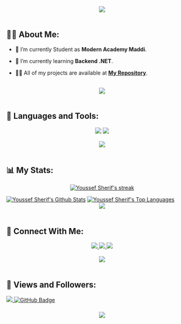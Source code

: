 
<div align="center">
    <img src="https://readme-typing-svg.herokuapp.com/?font=Righteous&size=35&center=true&vCenter=true&width=500&height=70&duration=4000&lines=Hi+There!+👋;+I'm+Youssef+Sherif!+😎;" />
</div>

<br>

## 🙋‍♂️ About Me:

- 🔭 I’m currently Student as **Modern Academy Maddi**.

- 🌱 I’m currently learning **Backend .NET**.

- 👨‍💻 All of my projects are available at **[My Repository](https://github.com/Youssef-Sheriff?page=1&tab=repositories)**.

<br>
<div align="center">
    <img src="https://user-images.githubusercontent.com/73097560/115834477-dbab4500-a447-11eb-908a-139a6edaec5c.gif" />
</div>
<br>

## 🚀 Languages and Tools:
<div align="center">
    <img src="https://skillicons.dev/icons?i=cs,cpp,java,python" />
    <img src="https://skillicons.dev/icons?i=github,clion,vscode,idea,rider" /><br>
</div>

<br>
<div align="center">
    <img src="https://user-images.githubusercontent.com/73097560/115834477-dbab4500-a447-11eb-908a-139a6edaec5c.gif" />
</div>
<br>

## 📊 My Stats:

<p align="center">
    <a href="https://github.com/Youssef-Sheriff/github-readme-streak-stats">
        <img title="🔥 Get streak stats for your profile at git.io/streak-stats" alt="Youssef Sherif's streak" src="https://github-readme-streak-stats.herokuapp.com/?user=Youssef-Sheriff&theme=black-ice&hide_border=true&stroke=0000&background=060A0CD0"/>
    </a>
</p>
<a href="https://github.com/AmmarAgeeza/github-readme-stats"><img alt="Youssef Sherif's Github Stats" src="https://github-readme-stats.vercel.app/api?username=Youssef-Sheriff&show_icons=true&count_private=true&theme=react&hide_border=true&bg_color=0D1117" /></a>
<a href="https://github.com/AmmarAgeeza/github-readme-stats"><img alt="Youssef Sherif's Top Languages" src="https://github-readme-stats.vercel.app/api/top-langs/?username=Youssef-Sheriff&langs_count=8&count_private=true&layout=compact&theme=react&hide_border=true&bg_color=0D1117" /></a>

<br>
<div align="center">
    <img src="https://user-images.githubusercontent.com/73097560/115834477-dbab4500-a447-11eb-908a-139a6edaec5c.gif" />
</div>
<br>

## 🤝 Connect With Me:

<div align="center">
    <a href="https://www.linkedin.com/in/youssef--sherif/" target="_blank">
        <img src="https://img.shields.io/badge/LinkedIn-0077B5?style=for-the-badge&logo=linkedin&logoColor=white" target="_blank" />
    </a>
  <a href="mailto:sherify766@gmail.com">
    <img src="https://img.shields.io/badge/Gmail-333333?style=for-the-badge&logo=gmail&logoColor=red" />
  </a>
        <a href="https://youssefsherif.me">
    <img src="https://img.shields.io/badge/Portfolio-0077B5?style=for-the-badge&logoColor=white" />
  </a>
     </a>
</div>

<br>
<div align="center">
    <img src="https://user-images.githubusercontent.com/73097560/115834477-dbab4500-a447-11eb-908a-139a6edaec5c.gif" />
</div>
<br>

## 💜 Views and Followers:

<a href="https://github.com/Youssef-Sheriff/github-profile-views-counter">
    <img src="https://komarev.com/ghpvc/?username=Youssef-Sheriff">
</a>
<a href="https://github.com/Youssef-Sheriff?tab=followers"><img src="https://img.shields.io/github/followers/Youssef-Sheriff?label=Followers&style=social" alt="GitHub Badge"></a>
<h3 align="center">
    <img src="https://readme-typing-svg.herokuapp.com/?font=Righteous&size=25&center=true&vCenter=true&width=500&height=70&duration=4000&lines=Thanks+for+visiting!+😊;+Shoot+me+a+message+on+Linkedin!;I'm+Long+Life+Learner">
</h3>

<br/>


<!---
Youssef-Sheriff/Youssef-Sheriff is a ✨ special ✨ repository because its `README.md` (this file) appears on your GitHub profile.
You can click the Preview link to take a look at your changes.
--->
